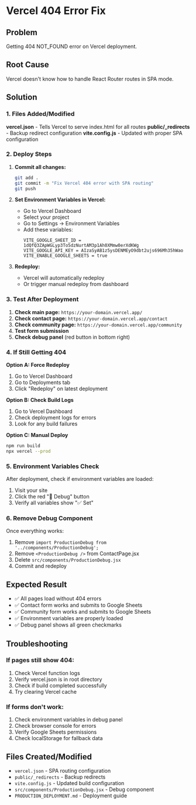 # Vercel 404 Error Fix

## Problem
Getting 404 NOT_FOUND error on Vercel deployment.

## Root Cause
Vercel doesn't know how to handle React Router routes in SPA mode.

## Solution

### 1. Files Added/Modified

**vercel.json** - Tells Vercel to serve index.html for all routes
**public/_redirects** - Backup redirect configuration
**vite.config.js** - Updated with proper SPA configuration

### 2. Deploy Steps

1. **Commit all changes:**
   ```bash
   git add .
   git commit -m "Fix Vercel 404 error with SPA routing"
   git push
   ```

2. **Set Environment Variables in Vercel:**
   - Go to Vercel Dashboard
   - Select your project
   - Go to Settings → Environment Variables
   - Add these variables:
     ```
     VITE_GOOGLE_SHEET_ID = 1dQfQ3ZApWGLyp3To5dzNurtAM3p1Ah0XMmw0erXdKWg
     VITE_GOOGLE_API_KEY = AIzaSyAB1z5ysDENMEyO9dbt2ujs696Mh35hWao
     VITE_ENABLE_GOOGLE_SHEETS = true
     ```

3. **Redeploy:**
   - Vercel will automatically redeploy
   - Or trigger manual redeploy from dashboard

### 3. Test After Deployment

1. **Check main page:** `https://your-domain.vercel.app/`
2. **Check contact page:** `https://your-domain.vercel.app/contact`
3. **Check community page:** `https://your-domain.vercel.app/community`
4. **Test form submission**
5. **Check debug panel** (red button in bottom right)

### 4. If Still Getting 404

**Option A: Force Redeploy**
1. Go to Vercel Dashboard
2. Go to Deployments tab
3. Click "Redeploy" on latest deployment

**Option B: Check Build Logs**
1. Go to Vercel Dashboard
2. Check deployment logs for errors
3. Look for any build failures

**Option C: Manual Deploy**
```bash
npm run build
npx vercel --prod
```

### 5. Environment Variables Check

After deployment, check if environment variables are loaded:
1. Visit your site
2. Click the red "🐛 Debug" button
3. Verify all variables show "✅ Set"

### 6. Remove Debug Component

Once everything works:
1. Remove `import ProductionDebug from '../components/ProductionDebug';`
2. Remove `<ProductionDebug />` from ContactPage.jsx
3. Delete `src/components/ProductionDebug.jsx`
4. Commit and redeploy

## Expected Result

- ✅ All pages load without 404 errors
- ✅ Contact form works and submits to Google Sheets
- ✅ Community form works and submits to Google Sheets
- ✅ Environment variables are properly loaded
- ✅ Debug panel shows all green checkmarks

## Troubleshooting

### If pages still show 404:
1. Check Vercel function logs
2. Verify vercel.json is in root directory
3. Check if build completed successfully
4. Try clearing Vercel cache

### If forms don't work:
1. Check environment variables in debug panel
2. Check browser console for errors
3. Verify Google Sheets permissions
4. Check localStorage for fallback data

## Files Created/Modified

- `vercel.json` - SPA routing configuration
- `public/_redirects` - Backup redirects
- `vite.config.js` - Updated build configuration
- `src/components/ProductionDebug.jsx` - Debug component
- `PRODUCTION_DEPLOYMENT.md` - Deployment guide
